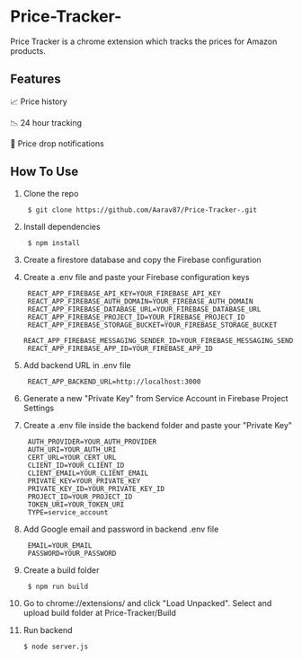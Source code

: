 # Price-Tracker-

Price Tracker is a chrome extension which tracks the prices for Amazon products.

## Features

📈 Price history

📉 24 hour tracking

🔔 Price drop notifications

## How To Use

1. Clone the repo

        $ git clone https://github.com/Aarav87/Price-Tracker-.git

2. Install dependencies

        $ npm install

3. Create a firestore database and copy the Firebase configuration

4. Create a .env file and paste your Firebase configuration keys

        REACT_APP_FIREBASE_API_KEY=YOUR_FIREBASE_API_KEY
        REACT_APP_FIREBASE_AUTH_DOMAIN=YOUR_FIREBASE_AUTH_DOMAIN
        REACT_APP_FIREBASE_DATABASE_URL=YOUR_FIREBASE_DATABASE_URL
        REACT_APP_FIREBASE_PROJECT_ID=YOUR_FIREBASE_PROJECT_ID
        REACT_APP_FIREBASE_STORAGE_BUCKET=YOUR_FIREBASE_STORAGE_BUCKET
        REACT_APP_FIREBASE_MESSAGING_SENDER_ID=YOUR_FIREBASE_MESSAGING_SENDER_ID
        REACT_APP_FIREBASE_APP_ID=YOUR_FIREBASE_APP_ID

5. Add backend URL in .env file

        REACT_APP_BACKEND_URL=http://localhost:3000

6. Generate a new "Private Key" from Service Account in Firebase Project Settings

7. Create a .env file inside the backend folder and paste your "Private Key"

        AUTH_PROVIDER=YOUR_AUTH_PROVIDER
        AUTH_URI=YOUR_AUTH_URI
        CERT_URL=YOUR_CERT_URL
        CLIENT_ID=YOUR_CLIENT_ID
        CLIENT_EMAIL=YOUR_CLIENT_EMAIL
        PRIVATE_KEY=YOUR_PRIVATE_KEY
        PRIVATE_KEY_ID=YOUR_PRIVATE_KEY_ID
        PROJECT_ID=YOUR_PROJECT_ID
        TOKEN_URI=YOUR_TOKEN_URI
        TYPE=service_account

8. Add Google email and password in backend .env file

        EMAIL=YOUR_EMAIL
        PASSWORD=YOUR_PASSWORD

9. Create a build folder

        $ npm run build

10. Go to chrome://extensions/ and click "Load Unpacked". Select and upload build folder at Price-Tracker/Build

11. Run backend

        $ node server.js

